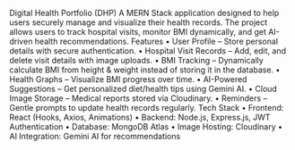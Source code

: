 
 Digital Health Portfolio (DHP)
A MERN Stack application designed to help users securely manage and visualize their health records.
The project allows users to track hospital visits, monitor BMI dynamically, and get AI-driven health recommendations.
 Features
•	 User Profile – Store personal details with secure authentication.
•	 Hospital Visit Records – Add, edit, and delete visit details with image uploads.
•	 BMI Tracking – Dynamically calculate BMI from height & weight instead of storing it in the database.
•	 Health Graphs – Visualize BMI progress over time.
•	 AI-Powered Suggestions – Get personalized diet/health tips using Gemini AI.
•	 Cloud Image Storage – Medical reports stored via Cloudinary.
•	 Reminders – Gentle prompts to update health records regularly.
 Tech Stack
•	Frontend: React (Hooks, Axios, Animations)
•	Backend: Node.js, Express.js, JWT Authentication
•	Database: MongoDB Atlas
•	Image Hosting: Cloudinary
•	AI Integration: Gemini AI for recommendations

